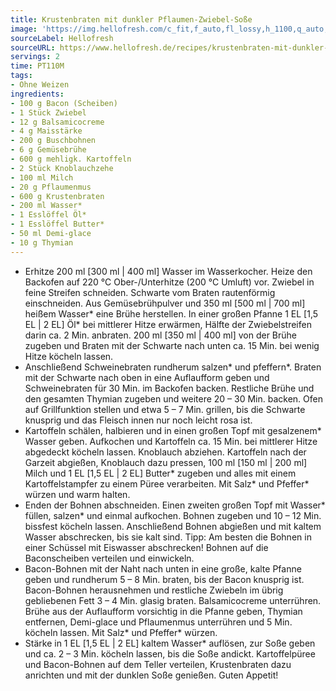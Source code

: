 ```yaml
---
title: Krustenbraten mit dunkler Pflaumen-Zwiebel-Soße
image: 'https://img.hellofresh.com/c_fit,f_auto,fl_lossy,h_1100,q_auto,w_2600/hellofresh_s3/image/krustenbraten-mit-dunkler-pflaumen-zwiebel-sosze-564175ba.jpg'
sourceLabel: Hellofresh
sourceURL: https://www.hellofresh.de/recipes/krustenbraten-mit-dunkler-pflaumen-zwiebel-sosze-632c3d4380d18d6de807ad5e
servings: 2
time: PT110M
tags:
- Ohne Weizen
ingredients:
- 100 g Bacon (Scheiben)
- 1 Stück Zwiebel
- 12 g Balsamicocreme
- 4 g Maisstärke
- 200 g Buschbohnen
- 6 g Gemüsebrühe
- 600 g mehligk. Kartoffeln
- 2 Stück Knoblauchzehe
- 100 ml Milch
- 20 g Pflaumenmus
- 600 g Krustenbraten
- 200 ml Wasser*
- 1 Esslöffel Öl*
- 1 Esslöffel Butter*
- 50 ml Demi-glace
- 10 g Thymian
---
```


- Erhitze 200 ml [300 ml | 400 ml] Wasser im Wasserkocher.  Heize den Backofen auf 220 °C Ober-/Unterhitze (200 °C Umluft) vor.  Zwiebel in feine Streifen schneiden.  Schwarte vom Braten rautenförmig einschneiden.  Aus Gemüsebrühpulver und 350 ml [500 ml | 700 ml] heißem Wasser\* eine Brühe herstellen.   In einer großen Pfanne 1 EL [1,5 EL | 2 EL] Öl\* bei mittlerer Hitze erwärmen, Hälfte der Zwiebelstreifen darin ca. 2 Min. anbraten.  200 ml [350 ml | 400 ml] von der Brühe zugeben und Braten mit der Schwarte nach unten ca. 15 Min. bei wenig Hitze köcheln lassen.
- Anschließend Schweinebraten rundherum salzen\* und pfeffern\*. Braten mit der Schwarte nach oben in eine Auflaufform geben und Schweinebraten für 30 Min. im Backofen backen.  Restliche Brühe und den gesamten Thymian zugeben und weitere 20 – 30 Min. backen.  Ofen auf Grillfunktion stellen und etwa 5 – 7 Min. grillen, bis die Schwarte knusprig und das Fleisch innen nur noch leicht rosa ist.
- Kartoffeln schälen, halbieren und in einen großen Topf mit gesalzenem\* Wasser geben. Aufkochen und Kartoffeln ca. 15 Min. bei mittlerer Hitze abgedeckt köcheln lassen.  Knoblauch abziehen.  Kartoffeln nach der Garzeit abgießen, Knoblauch dazu pressen, 100 ml [150 ml | 200 ml] Milch und 1 EL [1,5 EL | 2 EL] Butter\* zugeben und alles mit einem Kartoffelstampfer zu einem Püree verarbeiten. Mit Salz\* und Pfeffer\* würzen und warm halten.
- Enden der Bohnen abschneiden.  Einen zweiten großen Topf mit Wasser\* füllen, salzen\* und einmal aufkochen.  Bohnen zugeben und 10 – 12 Min. bissfest köcheln lassen. Anschließend Bohnen abgießen und mit kaltem Wasser abschrecken, bis sie kalt sind.  Tipp: Am besten die Bohnen in einer Schüssel mit Eiswasser abschrecken!  Bohnen auf die Baconscheiben verteilen und einwickeln.
- Bacon-Bohnen mit der Naht nach unten in eine große, kalte Pfanne geben und rundherum 5 – 8 Min. braten, bis der Bacon knusprig ist.  Bacon-Bohnen herausnehmen und restliche Zwiebeln im übrig gebliebenen Fett 3 – 4 Min. glasig braten.  Balsamicocreme unterrühren. Brühe aus der Auflaufform vorsichtig in die Pfanne geben, Thymian entfernen, Demi-glace und Pflaumenmus unterrühren und 5 Min. köcheln lassen. Mit Salz\* und Pfeffer\* würzen.
- Stärke in 1 EL [1,5 EL | 2 EL] kaltem Wasser\* auflösen, zur Soße geben und ca. 2 – 3 Min. köcheln lassen, bis die Soße andickt.  Kartoffelpüree und Bacon-Bohnen auf dem Teller verteilen, Krustenbraten dazu anrichten und mit der dunklen Soße genießen.  Guten Appetit!
